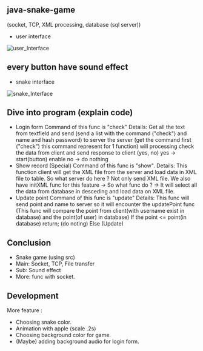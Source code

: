 ## java-snake-game
(socket, TCP, XML processing, database (sql server))
- user interface

![user_Interface](https://user-images.githubusercontent.com/94124019/177466664-37875c7a-7167-4363-94cb-057bb32934ea.png)


## every button have sound effect

- snake interface

![snake_Interface](https://user-images.githubusercontent.com/94124019/177463004-f24ecee7-9a11-4de6-80a7-0609344e7ab3.png)


## Dive into program (explain code)
- Login form
Command of this func is "check"
 Details:
 Get all the text from textfield and send (send a list with the command ("check") and name and hash password) to server the server (get the command first ("check") this command represent for 1 function) will processing check the data from client and send response to client (yes, no) 
  yes -> start(button) enable
  no -> do nothing
- Show record (Special)
Command of this func is "show".
  Details: This function client will get the XML file from the server and load data in XML file to table. 
  So what server do here ? Not only send XML file. We also have initXML func for this feature -> So what func do ? -> It will select all the data from database in      desceding and load data on XML file.
- Update point 
Command of this func is "update"
  Details: This func will send point and name to server so it will encounter the updatePoint func (This func will compare the point from client(with username exist in database) and the point(of user) in database) 
  If the point <= point(in database) return; (do noting)
  Else (Update)
## Conclusion
- Snake game (using src)
- Main: Socket, TCP, File transfer
- Sub: Sound effect
- More: func with socket.
## Development
More feature :
 - Choosing snake color.
 - Animation with apple (scale .2s)
 - Choosing background color for game. 
 - (Maybe) adding background audio for login form.

